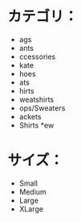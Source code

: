 # カテゴリ：
* ags
* ants
* ccessories
* kate
* hoes
* ats
* hirts
* weatshirts
* ops/Sweaters
* ackets
* Shirts
*ew
# サイズ：
* Small
* Medium
* Large
* XLarge
